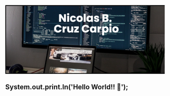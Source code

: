 <img align="center" src="https://github.com/nicolasbncruz/nicolasbncruz/blob/master/banner.png"/>

## System.out.print.ln('Hello World!! 👋');
